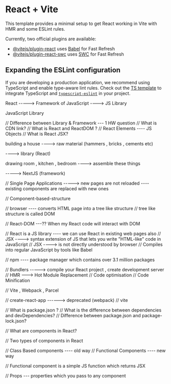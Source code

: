 # React + Vite

This template provides a minimal setup to get React working in Vite with HMR and some ESLint rules.

Currently, two official plugins are available:

- [@vitejs/plugin-react](https://github.com/vitejs/vite-plugin-react/blob/main/packages/plugin-react/README.md) uses [Babel](https://babeljs.io/) for Fast Refresh
- [@vitejs/plugin-react-swc](https://github.com/vitejs/vite-plugin-react-swc) uses [SWC](https://swc.rs/) for Fast Refresh

## Expanding the ESLint configuration

If you are developing a production application, we recommend using TypeScript and enable type-aware lint rules. Check out the [TS template](https://github.com/vitejs/vite/tree/main/packages/create-vite/template-react-ts) to integrate TypeScript and [`typescript-eslint`](https://typescript-eslint.io) in your project.




React -----> Framework of JavaScript
----> JS Library

JavaScript Library

// Difference between Library & Framework --- 1 HW question
// What is CDN link?
// What is React and ReactDOM ?
// React Elements ---- JS Objects
// What is React JSX?

building a house ----> raw material (hammers , bricks , cements etc)

----> library (React)

drawing room , kitchen , bedroom ----> assemble these things

-----> NextJS (framework)


// Single Page Applications -----> 
new pages are not reloaded ---- existing components are replaced with new ones

// Component-based-structure

// browser ---- converts HTML page into a tree like structure
// tree like structure is called DOM

// React-DOM ---?? When my React code will interact with DOM

// React is a JS library ---- we can use React in existing web pages also
// JSX ----> syntax extension of JS that lets you write "HTML-like" code in JavaScript
// JSX ----> is not directly understood by browser
// Compiles into regular JavaScript by tools like Babel


// npm ---- package manager which contains over 3.1 million packages

// Bundlers -----> compile your React project , create development server
// HMR ---> Hot Module Replacement
// Code optimisation
// Code Minification

// Vite , Webpack , Parcel

// create-react-app  ------> deprecated (webpack)
// vite

// What is package.json ?
// What is the difference between dependencies and devDependencies?
// Difference between package.json and package-lock.json?

// What are components in React?

// Two types of components in React

// Class Based components ---- old way
// Functional Components ---- new way

// Functional component is a simple JS function which returns JSX

// Props --- properties which you pass to any component
